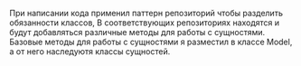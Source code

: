При написании кода применил паттерн репозиторий чтобы разделить обязанности классов,
В соответствующих репозиториях находятся и будут добавляться различные методы для работы с сущностями.
Базовые методы для работы с сущностями я разместил в классе Model, а от него наследуютя классы сущностей.